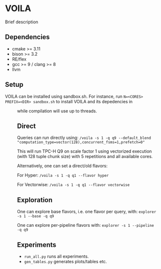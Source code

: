 # VOILA

Brief description

## Dependencies
- cmake >= 3.11
- bison >= 3.2
- RE/flex
- gcc >= 9 / clang >= 8
- llvm


## Setup
VOILA can be installed using sandbox.sh.
For instance, run ```N=<CORES> PREFIX=<DIR> sandbox.sh``` to install VOILA and its depedencies in <DIR> while compilation will use up to <CORES> threads.

## Direct
Queries can run directly using:
```/voila -s 1 -q q9 --default_blend "computation_type=vector(128),concurrent_fsms=1,prefetch=0"```

This will run TPC-H Q9 on scale factor 1 using vectorized execution (with 128 tuple chunk size) with 5 repetitions and all available cores.

Alternatively, one can set a direct/old flavors:

For Hyper:
```/voila -s 1 -q q1 --flavor hyper```

For Vectorwise:
```/voila -s 1 -q q1 --flavor vectorwise```

## Exploration

One can explore base flavors, i.e. one flavor per query, with:
```explorer -s 1 --base -q q9```

One can explore per-pipeline flavors with:
```explorer -s 1 --pipeline -q q9```


## Experiments

* ```run_all.py``` runs all experiments.
* ```gen_tables.py``` generates plots/tables etc.
